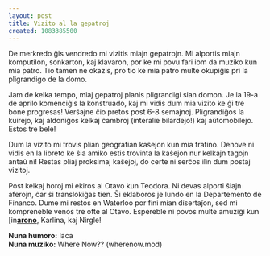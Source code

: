 ```yaml
---
layout: post
title: Vizito al la gepatroj
created: 1083385500
---
```

De merkredo ĝis vendredo mi vizitis miajn gepatrojn.  Mi alportis miajn komputilon, sonkarton, kaj klavaron, por ke mi povu fari iom da muziko kun mia patro.  Tio tamen ne okazis, pro tio ke mia patro multe okupiĝis pri la pligrandigo de la domo.

Jam de kelka tempo, miaj gepatroj planis pligrandigi sian domon.  Je la 19-a de aprilo komenciĝis la konstruado, kaj mi vidis dum mia vizito ke ĝi tre bone progresas!  Verŝajne ĉio pretos post 6-8 semajnoj.  Pligrandiĝos la kuirejo, kaj aldoniĝos kelkaj ĉambroj (interalie bilardejo!) kaj aŭtomobilejo.  Estos tre bele!

Dum la vizito mi trovis plian geografian kaŝejon kun mia fratino.  Denove ni vidis en la libreto ke ŝia amiko estis trovinta la kaŝejon nur kelkajn tagojn antaŭ ni!  Restas pliaj proksimaj kaŝejoj, do certe ni serĉos ilin dum postaj vizitoj.

Post kelkaj horoj mi ekiros al Otavo kun Teodora.  Ni devas alporti ŝiajn aferojn, ĉar ŝi translokiĝas tien.  Ŝi eklaboros je lundo en la Departemento de Financo.  Dume mi restos en Waterloo por fini mian disertaĵon, sed mi kompreneble venos tre ofte al Otavo.  Espereble ni povos multe amuziĝi kun <a href="https://www.livejournal.com/userinfo.bml?user=arono"><img src="https://stat.livejournal.com/img/userinfo.gif" alt="[info]" width="17" height="17" style="vertical-align: bottom; border: 0;" /></a><a href="https://arono.livejournal.com/"><b>arono</b></a>, Karlina, kaj Nirgle!

**Nuna humoro:** laca  
**Nuna muziko:** Where Now?? (wherenow.mod)
